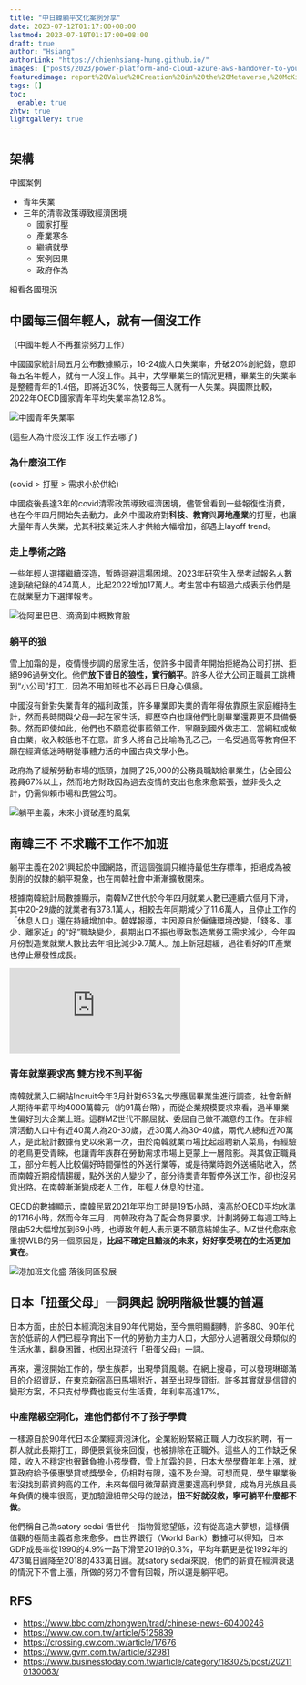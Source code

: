 ```yaml
---
title: "中日韓躺平文化案例分享"
date: 2023-07-12T01:17:00+08:00
lastmod: 2023-07-18T01:17:00+08:00
draft: true
author: "Hsiang"
authorLink: "https://chienhsiang-hung.github.io/"
images: ["posts/2023/power-platform-and-cloud-azure-aws-handover-to-your-colleagues/report%20Value%20Creation%20in%20the%20Metaverse,%20McKinsey,%20June%202022.jpg"]
featuredimage: report%20Value%20Creation%20in%20the%20Metaverse,%20McKinsey,%20June%202022.jpg
tags: []
toc:
  enable: true
zhtw: true
lightgallery: true
---
```

## 架構
中國案例
- 青年失業
- 三年的清零政策導致經濟困境
  - 國家打壓
  - 產業寒冬
  - 繼續就學
  - 案例因果
  - 政府作為

細看各國現況
## 中國每三個年輕人，就有一個沒工作
（中國年輕人不再推崇努力工作）

中國國家統計局五月公布數據顯示，16-24歲人口失業率，升破20%創紀錄，意即每五名年輕人，就有一人沒工作。其中，大學畢業生的情況更糟，畢業生的失業率是整體青年的1.4倍，即將近30%，快要每三人就有一人失業。與國際比較，2022年OECD國家青年平均失業率為12.8%。

![中國青年失業率](https://image1.thenewslens.com/2022/9/7lfmpgdzqieup32anwh380oxufarqd.jpg?auto=compress&q=80&w=1080 "中國青年失業率")

(這些人為什麼沒工作 沒工作去哪了)
### 為什麼沒工作
(covid > 打壓 > 需求小於供給)

中國疫後長達3年的covid清零政策導致經濟困境，儘管曾看到一些報復性消費，也在今年四月開始失去動力。此外中國政府對**科技**、**教育**與**房地產業**的打壓，也讓大量年青人失業，尤其科技業近來人才供給大幅增加，卻遇上layoff trend。

### 走上學術之路
一些年輕人選擇繼續深造，暫時迴避這場困境。2023年研究生入學考試報名人數達到破紀錄的474萬人，比起2022增加17萬人。考生當中有超過六成表示他們是在就業壓力下選擇報考。

![從阿里巴巴、滴滴到中概教育股](https://static.wealth.com.tw/b8d31cae94efe4ece143e33fcad6f5b932bca7cc.jpg "從阿里巴巴、滴滴到中概教育股")

### 躺平的狼
雪上加霜的是，疫情慢步調的居家生活，使許多中國青年開始拒絕為公司打拼、拒絕996過勞文化。他們**放下昔日的狼性，實行躺平**。許多人從大公司正職員工跳槽到“小公司”打工，因為不用加班也不必再日日身心俱疲。

中國沒有針對失業青年的福利政策，許多畢業即失業的青年得依靠原生家庭維持生計，然而長時間與父母一起在家生活，經歷空白也讓他們比剛畢業還要更不具備優勢。然而即使如此，他們也不願意從事藍領工作，寧願到國外做志工、當網紅或做自由業，收入較低也不在意。許多人將自己比喻為孔乙己，一名受過高等教育但不願在經濟低迷時期從事體力活的中國古典文學小色。

政府為了緩解勞動市場的瓶頸，加開了25,000的公務員職缺給畢業生，佔全國公務員67%以上，然而地方財政因為過去疫情的支出也愈來愈緊張，並非長久之計，仍需仰賴市場和民營公司。

![躺平主義，未來小資破產的風氣](https://images.vocus.cc/fa66f1e6-2c6a-46c6-b179-2695c9629e95.jpeg "躺平主義，未來小資破產的風氣")

## 南韓三不 不求職不工作不加班
躺平主義在2021興起於中國網路，而這個強調只維持最低生存標準，拒絕成為被剝削的奴隸的躺平現象，也在南韓社會中漸漸擴散開來。

根據南韓統計局數據顯示，南韓MZ世代於今年四月就業人數已連續六個月下滑，其中20-29歲的就業者有373.1萬人，相較去年同期減少了11.6萬人，且停止工作的「休息人口」還在持續增加中。韓媒報導，主因源自於僱傭環境改變，「錢多、事少、離家近」的“好”職缺變少，長期出口不振也導致製造業勞工需求減少，今年四月份製造業就業人數比去年相比減少9.7萬人。加上新冠趨緩，過往看好的IT產業也停止爆發性成長。

![韓出口連七黑 三年來最慘](https://pgw.udn.com.tw/gw/photo.php?u=https://uc.udn.com.tw/photo/2023/05/02/2/21682154.jpg&x=0&y=0&sw=0&sh=0&sl=W&fw=800&exp=3600 "韓出口連七黑 三年來最慘")

### 青年就業要求高 雙方找不到平衡
南韓就業入口網站Incruit今年3月針對653名大學應屆畢業生進行調查，社會新鮮人期待年薪平均4000萬韓元（約91萬台幣），而從企業規模要求來看，過半畢業生偏好到大企業上班。這群MZ世代不願屈就、委屈自己做不滿意的工作。在非經濟活動人口中有近40萬人為20-30歲，近30萬人為30-40歲，兩代人總和近70萬人，是此統計數據有史以來第一次，由於南韓就業市場比起超聘新人菜鳥，有經驗的老鳥更受青睞，也讓青年族群在勞動需求市場上更蒙上一層陰影。與其做正職員工，部分年輕人比較偏好時間彈性的外送行業等，或是待業時跑外送補貼收入，然而南韓近期疫情趨緩，點外送的人變少了，部分待業青年暫停外送工作，卻也沒另覓出路。在南韓漸漸變成老人工作，年輕人休息的世道。

OECD的數據顯示，南韓民眾2021年平均工時是1915小時，遠高於OECD平均水準的1716小時，然而今年三月，南韓政府為了配合商界要求，計劃將勞工每週工時上限由52大幅增加到69小時，也導致年輕人表示更不願意結婚生子。MZ世代愈來愈重視WLB的另一個原因是，**比起不確定且黯淡的未來，好好享受現在的生活更加實在**。

![港加班文化盛 落後同區發展](https://s.yimg.com/ny/api/res/1.2/qsjh8ZF7taqrF8fpDUAEtw--/YXBwaWQ9aGlnaGxhbmRlcjt3PTY0MDtoPTM2OQ--/https://media.zenfs.com/en_us/News/hket/HKET_20161229_A21_01_b.jpg "港加班文化盛 落後同區發展")

## 日本「扭蛋父母」一詞興起 說明階級世襲的普遍
日本方面，由於日本經濟泡沫自90年代開始，至今無明顯翻轉，許多80、90年代苦於低薪的人們已經孕育出下一代的勞動力主力人口，大部分人過著跟父母類似的生活水準，翻身困難，也因出現流行「扭蛋父母」一詞。

再來，還沒開始工作的，學生族群，出現學貸風潮。在網上搜尋，可以發現琳瑯滿目的介紹資訊，在東京新宿高田馬場附近，甚至出現學貸街。許多其實就是信貸的變形方案，不只支付學費也能支付生活費，年利率高達17%。
### 中產階級空洞化，連他們都付不了孩子學費
一樣源自於90年代日本企業經濟泡沫化，企業紛紛緊縮正職
人力改採約聘，有一群人就此長期打工，即便景氣後來回復，也被排除在正職外。這些人的工作缺乏保障，收入不穩定也很難負擔小孩學費，雪上加霜的是，日本大學學費年年上漲，就算政府給予優惠學貸或獎學金，仍相對有限，遠不及台灣。可想而見，學生畢業後若沒找到薪資夠高的工作，未來每個月微薄薪資還要還高利學貸，成為月光族且長年負債的機率很高，更加驗證紐帶父母的說法，**扭不好就沒救，寧可躺平什麼都不做**。

他們稱自己為satory sedai 悟世代 - 指物質慾望低，沒有從高遠大夢想，這樣價值觀的極簡主義者愈來愈多。由世界銀行（World Bank）數據可以得知，日本GDP成長率從1990的4.9%一路下滑至2019的0.3%，平均年薪更是從1992年的473萬日圓降至2018的433萬日圓。就satory sedai來說，他們的薪資在經濟衰退的情況下不會上漲，所做的努力不會有回報，所以還是躺平吧。


## RFS
- https://www.bbc.com/zhongwen/trad/chinese-news-60400246
- https://www.cw.com.tw/article/5125839
- https://crossing.cw.com.tw/article/17676
- https://www.gvm.com.tw/article/82981
- https://www.businesstoday.com.tw/article/category/183025/post/202110130063/